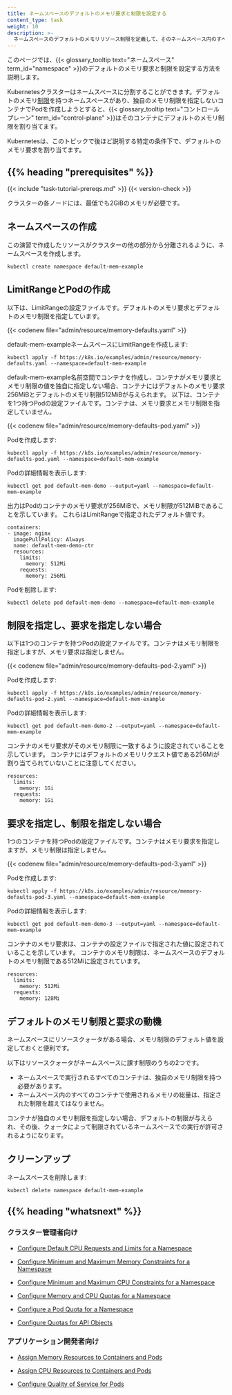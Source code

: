 ```yaml
---
title: ネームスペースのデフォルトのメモリ要求と制限を設定する
content_type: task
weight: 10
description: >-
  ネームスペースのデフォルトのメモリリソース制限を定義して、そのネームスペース内のすべての新しいPodにメモリリソース制限が設定されるようにします。
---
```


<!-- overview -->

このページでは、{{< glossary_tooltip text="ネームスペース" term_id="namespace" >}}のデフォルトのメモリ要求と制限を設定する方法を説明します。

Kubernetesクラスターはネームスペースに分割することができます。デフォルトのメモリ[制限](ja/docs/concepts/configuration/manage-resources-containers/#%E8%A6%81%E6%B1%82%E3%81%A8%E5%88%B6%E9%99%90)を持つネームスペースがあり、独自のメモリ制限を指定しないコンテナでPodを作成しようとすると、{{< glossary_tooltip text="コントロールプレーン" term_id="control-plane" >}}はそのコンテナにデフォルトのメモリ制限を割り当てます。

Kubernetesは、このトピックで後ほど説明する特定の条件下で、デフォルトのメモリ要求を割り当てます。



## {{% heading "prerequisites" %}}


{{< include "task-tutorial-prereqs.md" >}} {{< version-check >}}

クラスターの各ノードには、最低でも2GiBのメモリが必要です。



<!-- steps -->

## ネームスペースの作成

この演習で作成したリソースがクラスターの他の部分から分離されるように、ネームスペースを作成します。

```shell
kubectl create namespace default-mem-example
```

## LimitRangeとPodの作成

以下は、LimitRangeの設定ファイルです。デフォルトのメモリ要求とデフォルトのメモリ制限を指定しています。

{{< codenew file="admin/resource/memory-defaults.yaml" >}}

default-mem-exampleネームスペースにLimitRangeを作成します:

```shell
kubectl apply -f https://k8s.io/examples/admin/resource/memory-defaults.yaml --namespace=default-mem-example
```

default-mem-example名前空間でコンテナを作成し、コンテナがメモリ要求とメモリ制限の値を独自に指定しない場合、コンテナにはデフォルトのメモリ要求256MiBとデフォルトのメモリ制限512MiBが与えられます。
以下は、コンテナを1つ持つPodの設定ファイルです。コンテナは、メモリ要求とメモリ制限を指定していません。

{{< codenew file="admin/resource/memory-defaults-pod.yaml" >}}

Podを作成します:

```shell
kubectl apply -f https://k8s.io/examples/admin/resource/memory-defaults-pod.yaml --namespace=default-mem-example
```

Podの詳細情報を表示します:

```shell
kubectl get pod default-mem-demo --output=yaml --namespace=default-mem-example
```

出力はPodのコンテナのメモリ要求が256MiBで、メモリ制限が512MiBであることを示しています。
これらはLimitRangeで指定されたデフォルト値です。

```shell
containers:
- image: nginx
  imagePullPolicy: Always
  name: default-mem-demo-ctr
  resources:
    limits:
      memory: 512Mi
    requests:
      memory: 256Mi
```

Podを削除します:

```shell
kubectl delete pod default-mem-demo --namespace=default-mem-example
```

## 制限を指定し、要求を指定しない場合

以下は1つのコンテナを持つPodの設定ファイルです。コンテナはメモリ制限を指定しますが、メモリ要求は指定しません。

{{< codenew file="admin/resource/memory-defaults-pod-2.yaml" >}}

Podを作成します:


```shell
kubectl apply -f https://k8s.io/examples/admin/resource/memory-defaults-pod-2.yaml --namespace=default-mem-example
```

Podの詳細情報を表示します:

```shell
kubectl get pod default-mem-demo-2 --output=yaml --namespace=default-mem-example
```

コンテナのメモリ要求がそのメモリ制限に一致するように設定されていることを示しています。
コンテナにはデフォルトのメモリリクエスト値である256Miが割り当てられていないことに注意してください。

```
resources:
  limits:
    memory: 1Gi
  requests:
    memory: 1Gi
```

## 要求を指定し、制限を指定しない場合

1つのコンテナを持つPodの設定ファイルです。コンテナはメモリ要求を指定しますが、メモリ制限は指定しません。

{{< codenew file="admin/resource/memory-defaults-pod-3.yaml" >}}

Podを作成します:

```shell
kubectl apply -f https://k8s.io/examples/admin/resource/memory-defaults-pod-3.yaml --namespace=default-mem-example
```

Podの詳細情報を表示します:

```shell
kubectl get pod default-mem-demo-3 --output=yaml --namespace=default-mem-example
```

コンテナのメモリ要求は、コンテナの設定ファイルで指定された値に設定されていることを示しています。
コンテナのメモリ制限は、ネームスペースのデフォルトのメモリ制限である512Miに設定されています。

```
resources:
  limits:
    memory: 512Mi
  requests:
    memory: 128Mi
```

## デフォルトのメモリ制限と要求の動機

ネームスペースにリソースクォータがある場合、メモリ制限のデフォルト値を設定しておくと便利です。

以下はリソースクォータがネームスペースに課す制限のうちの2つです。

* ネームスペースで実行されるすべてのコンテナは、独自のメモリ制限を持つ必要があります。
* ネームスペース内のすべてのコンテナで使用されるメモリの総量は、指定された制限を超えてはなりません。

コンテナが独自のメモリ制限を指定しない場合、デフォルトの制限が与えられ、その後、クォータによって制限されているネームスペースでの実行が許可されるようになります。

## クリーンアップ

ネームスペースを削除します:

```shell
kubectl delete namespace default-mem-example
```



## {{% heading "whatsnext" %}}


### クラスター管理者向け

* [Configure Default CPU Requests and Limits for a Namespace](/docs/tasks/administer-cluster/manage-resources/cpu-default-namespace/)

* [Configure Minimum and Maximum Memory Constraints for a Namespace](/docs/tasks/administer-cluster/manage-resources/memory-constraint-namespace/)

* [Configure Minimum and Maximum CPU Constraints for a Namespace](/docs/tasks/administer-cluster/manage-resources/cpu-constraint-namespace/)

* [Configure Memory and CPU Quotas for a Namespace](/docs/tasks/administer-cluster/manage-resources/quota-memory-cpu-namespace/)

* [Configure a Pod Quota for a Namespace](/docs/tasks/administer-cluster/manage-resources/quota-pod-namespace/)

* [Configure Quotas for API Objects](/docs/tasks/administer-cluster/quota-api-object/)

### アプリケーション開発者向け

* [Assign Memory Resources to Containers and Pods](/docs/tasks/configure-pod-container/assign-memory-resource/)

* [Assign CPU Resources to Containers and Pods](/docs/tasks/configure-pod-container/assign-cpu-resource/)

* [Configure Quality of Service for Pods](/docs/tasks/configure-pod-container/quality-service-pod/)




